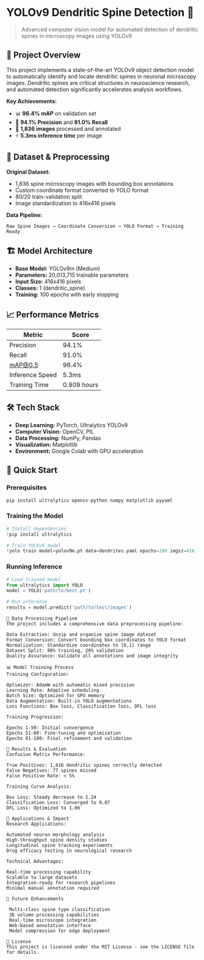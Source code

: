 # YOLOv9 Dendritic Spine Detection 🧠

> Advanced computer vision model for automated detection of dendritic spines in microscopy images using YOLOv9


## 🎯 Project Overview

This project implements a state-of-the-art YOLOv9 object detection model to automatically identify and locate dendritic spines in neuronal microscopy images. Dendritic spines are critical structures in neuroscience research, and automated detection significantly accelerates analysis workflows.

**Key Achievements:**
- 📊 **96.4% mAP** on validation set
- 🎯 **94.1% Precision** and **91.0% Recall**
- 🔬 **1,836 images** processed and annotated
- ⚡ **5.3ms inference time** per image

## 🔬 Dataset & Preprocessing

**Original Dataset:**
- 1,836 spine microscopy images with bounding box annotations
- Custom coordinate format converted to YOLO format
- 80/20 train-validation split
- Image standardization to 416x416 pixels

**Data Pipeline:**
```
Raw Spine Images → Coordinate Conversion → YOLO Format → Training Ready
```

## 🏗️ Model Architecture

- **Base Model:** YOLOv9m (Medium)
- **Parameters:** 20,013,715 trainable parameters
- **Input Size:** 416x416 pixels
- **Classes:** 1 (dendritic_spine)
- **Training:** 100 epochs with early stopping

## 📈 Performance Metrics

| Metric | Score |
|--------|-------|
| Precision | 94.1% |
| Recall | 91.0% |
| mAP@0.5 | 96.4% |
| Inference Speed | 5.3ms |
| Training Time | 0.909 hours |

## 🛠️ Tech Stack

- **Deep Learning:** PyTorch, Ultralytics YOLOv9
- **Computer Vision:** OpenCV, PIL
- **Data Processing:** NumPy, Pandas
- **Visualization:** Matplotlib
- **Environment:** Google Colab with GPU acceleration

## 🚀 Quick Start

### Prerequisites
```bash
pip install ultralytics opencv-python numpy matplotlib pyyaml
```

### Training the Model
```python
# Install dependencies
!pip install ultralytics

# Train YOLOv9 model
!yolo train model=yolov9m.pt data=dendrites.yaml epochs=100 imgsz=416
```

### Running Inference
```python
# Load trained model
from ultralytics import YOLO
model = YOLO('path/to/best.pt')

# Run inference
results = model.predict('path/to/test/images')
```


```
🔄 Data Processing Pipeline
The project includes a comprehensive data preprocessing pipeline:

Data Extraction: Unzip and organize spine image dataset
Format Conversion: Convert bounding box coordinates to YOLO format
Normalization: Standardize coordinates to [0,1] range
Dataset Split: 80% training, 20% validation
Quality Assurance: Validate all annotations and image integrity

📊 Model Training Process
Training Configuration:

Optimizer: AdamW with automatic mixed precision
Learning Rate: Adaptive scheduling
Batch Size: Optimized for GPU memory
Data Augmentation: Built-in YOLO augmentations
Loss Functions: Box loss, Classification loss, DFL loss

Training Progression:

Epochs 1-50: Initial convergence
Epochs 51-80: Fine-tuning and optimization
Epochs 81-100: Final refinement and validation

🎯 Results & Evaluation
Confusion Matrix Performance:

True Positives: 1,416 dendritic spines correctly detected
False Negatives: 77 spines missed
False Positive Rate: < 5%

Training Curve Analysis:

Box Loss: Steady decrease to 1.24
Classification Loss: Converged to 0.87
DFL Loss: Optimized to 1.06

🔮 Applications & Impact
Research Applications:

Automated neuron morphology analysis
High-throughput spine density studies
Longitudinal spine tracking experiments
Drug efficacy testing in neurological research

Technical Advantages:

Real-time processing capability
Scalable to large datasets
Integration-ready for research pipelines
Minimal manual annotation required

🚀 Future Enhancements

 Multi-class spine type classification
 3D volume processing capabilities
 Real-time microscope integration
 Web-based annotation interface
 Model compression for edge deployment

📄 License
This project is licensed under the MIT License - see the LICENSE file for details.

